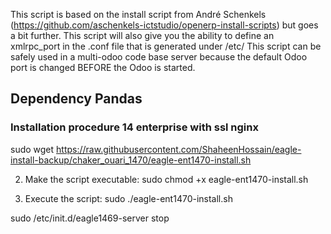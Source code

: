 This script is based on the install script from André Schenkels (https://github.com/aschenkels-ictstudio/openerp-install-scripts)
but goes a bit further. This script will also give you the ability to define an xmlrpc_port in the .conf file that is generated under /etc/
This script can be safely used in a multi-odoo code base server because the default Odoo port is changed BEFORE the Odoo is started.


<h2>Dependency Pandas </h2>

<h3>Installation procedure 14 enterprise with ssl nginx</h3>


sudo wget https://raw.githubusercontent.com/ShaheenHossain/eagle-install-backup/chaker_ouari_1470/eagle-ent1470-install.sh

2. Make the script executable:
sudo chmod +x eagle-ent1470-install.sh

3. Execute the script:
sudo ./eagle-ent1470-install.sh



sudo /etc/init.d/eagle1469-server stop


```
